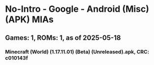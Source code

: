 # No-Intro - Google - Android (Misc) (APK) MIAs
## Games: 1, ROMs: 1, as of 2025-05-18

### Minecraft (World) (1.17.11.01) (Beta) (Unreleased).apk, CRC: c010143f
